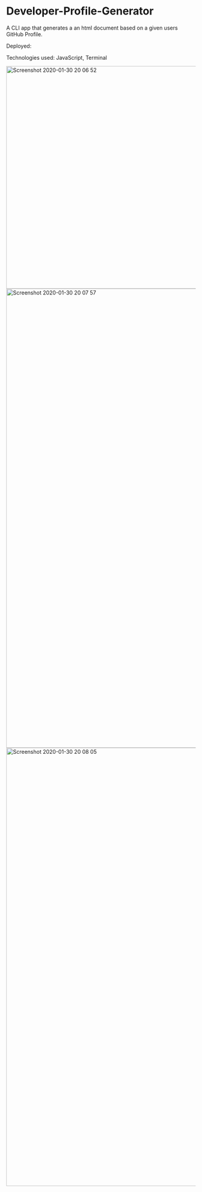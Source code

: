 # Developer-Profile-Generator
A CLI app that generates a an html document based on a given users GitHub Profile.

Deployed: 

Technologies used: JavaScript, Terminal

<img width="590" alt="Screenshot 2020-01-30 20 06 52" src="https://user-images.githubusercontent.com/52295078/73509420-43d1bf00-439c-11ea-890b-26fba62c95ba.png">
<img width="1217" alt="Screenshot 2020-01-30 20 07 57" src="https://user-images.githubusercontent.com/52295078/73509424-459b8280-439c-11ea-8012-a758d2fe606d.png">
<img width="1162" alt="Screenshot 2020-01-30 20 08 05" src="https://user-images.githubusercontent.com/52295078/73509426-47fddc80-439c-11ea-81a6-cff95164567d.png">
